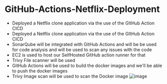 # GitHub-Actions-Netflix-Deployment
- Deployed a Netflix clone application via the use of the GItHub Action CICD
- Deployed a Netflix clone application via the use of the GItHub Action CICD
- SonarQube will be integrated with GitHub Actions and will be be used for code analysis and will be used to scan any issues with the code 
- EC2 is used to host our SelfHosted GitHub action runner for that 
- Trivy File scanner will be used 
- GitHub Actions will be used to build the docker images and we'll be able to push the docker images 
- Trivy Image scan will be used to scan the Docker image 
![image](https://github.com/Sehindemi/GitHub-Actions-Netflix-Deployment/assets/97199481/10476d92-6896-4eca-8700-c46b808f33d9)
